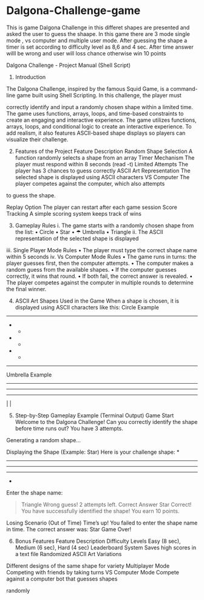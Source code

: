 # Dalgona-Challenge-game
This is game Dalgona Challenge in this differet shapes are presented and asked the user to guess the shaape. In this game there are 3 mode single mode , vs computer and  multiple user mode.  After guessing the shape a timer is set according to difficulty level as 8,6 and 4 sec. After time answer willl be wrong and user will loss chance otherwise win 10 points 

Dalgona Challenge - Project Manual (Shell Script)
1. Introduction

The Dalgona Challenge, inspired by the famous Squid Game, is a command-
line game built using Shell Scripting. In this challenge, the player must

correctly identify and input a randomly chosen shape within a limited time.
The game uses functions, arrays, loops, and time-based constraints to
create an engaging and interactive experience.
The game utilizes functions, arrays, loops, and conditional logic to create an
interactive experience. To add realism, it also features ASCII-based shape
displays so players can visualize their challenge.

2. Features of the Project
Feature Description
Random Shape Selection A function randomly selects a shape from an array
Timer Mechanism The player must respond within 8 seconds (read -t)
Limited Attempts The player has 3 chances to guess correctly
ASCII Art Representation The selected shape is displayed using ASCII characters
VS Computer The player competes against the computer, which also attempts

to guess the shape.

Replay Option The player can restart after each game session
Score Tracking A simple scoring system keeps track of wins

3. Gameplay Rules
i. The game starts with a randomly chosen shape from the list:
• Circle
• Star
• ☂ Umbrella
• Triangle
ii. The ASCII representation of the selected shape is displayed

iii. Single Player Mode Rules
• The player must type the correct shape name within 5 seconds
iv. Vs Computer Mode Rules
• The game runs in turns: the player guesses first, then the computer attempts.
• The computer makes a random guess from the available shapes.
• If the computer guesses correctly, it wins that round.
• If both fail, the correct answer is revealed.
• The player competes against the computer in multiple rounds to determine the final
winner.

4. ASCII Art Shapes Used in the Game
When a shape is chosen, it is displayed using ASCII characters like this:
Circle Example
*****
* *
* *
* *
*****

Umbrella Example
*****
*******
***
|
|

5. Step-by-Step Gameplay Example (Terminal Output)
Game Start
Welcome to the Dalgona Challenge!
Can you correctly identify the shape before time runs out?
You have 3 attempts.

Generating a random shape...

Displaying the Shape (Example: Star)
Here is your challenge shape:
*
***
*****
***
*
Enter the shape name:
> Triangle
Wrong guess! 2 attempts left.
Correct Answer
> Star
Correct! You have successfully identified the shape!
You earn 10 points.

Losing Scenario (Out of Time)
Time’s up! You failed to enter the shape name in time.
The correct answer was: Star
Game Over!

6. Bonus Features
Feature Description
Difficulty Levels Easy (8 sec), Medium (6 sec), Hard (4 sec)
Leaderboard System Saves high scores in a text file
Randomized ASCII Art
Variations

Different designs of the same shape for variety
Multiplayer Mode Competing with friends by taking turns
VS Computer Mode Compete against a computer bot that guesses shapes

randomly
